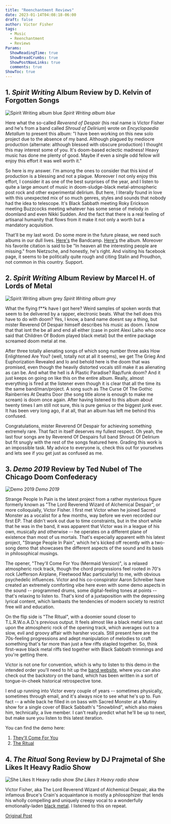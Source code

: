 ```yaml
---
title: "Reenchantment Reviews"
date: 2023-01-14T04:08:18-06:00
draft: false
author: Victor Fisher
tags:
  - Music
  - Reenchantment
  - Reviews
Params:
  ShowReadingTime: true
  ShowBreadCrumbs: true
  ShowPostNavLinks: true
  comments: true
ShowToc: true
---
```


## 1. *Spirit Writing* Album Review by D. Kelvin of Forgotten Songs

![Spirit Writing album blue](../../spirit-writing-album-blue.jpg "Spirit Writing album blue")
*Spirit Writing album blue*

Here what the so-called *Reverend of Despair* (his real name is Victor Fisher and he's from a band called *Shroud of Delirium*) wrote on *Encyclopaedia Metallum* to present this album: "I have been working on this new solo project due to the absence of my band. Although plagued by mediocre production (alternate: although blessed with obscure production) I thought this may interest some of you. It's doom-based eclectic madness! Heavy music has done me plenty of good. Maybe if even a single odd fellow will enjoy this effort it was well worth it."

So here is my answer. I'm among the ones to consider that this kind of production is a blessing and not a plague. Moreover I not only enjoy this effort, I consider it as one of the best surprises of the year, and I listen to quite a large amount of music in doom-sludge-black metal-atmospheric post rock and other experimental delirium. But here, I literally found in love with this unexpected mix of so much genres, styles and sounds that nobody had the idea to telescope. It's Black Sabbath meeting Roky Erickson meeting Buzzcocks meeting whatever has some sense of melody in doomland and even Nikki Sudden. And the fact that there is a real feeling of artisanal humanity that flows from it make it not only a worth but a mandatory acquisition.

That'll be my last word. Do some more in the future please, we need such albums in our dull lives. [Here's](http://reenchantment.bandcamp.com/) the Bandcamp. [Here's](https://reenchantment.bandcamp.com/album/spirit-writing) the album. Moreover his favorite citation is said to be "In heaven all the interesting people are missing." from Nietzsche, and honestly, he's right. And visiting his facebook page, it seems to be politically quite rough and citing Stalin and Proudhon, not common in this country. Support.

## 2. *Spirit Writing* Album Review by Marcel H. of Lords of Metal

![Spirit Writing album grey](../../spirit-writing-album-grey.jpg "Spirit Writing album grey")
*Spirit Writing album grey*

What the flying f**k have I got here? Weird samples of spoken words that seem to be delivered by a rapper, electronic beats. What the hell does this have to do with doom? Yes, I know, a band name doesnt say a thing, but mister Reverend Of Despair himself describes his music as doom. I know that that isnt the be all and end all either (case in point Alexi Laiho who once said that Children Of Bodom played black metal) but the entire package screamed doom metal at me.

After three totally alienating songs of which song number three asks How Enlightened Are You? (well, totally not at all it seems), we get The Grieg And Euphorization Revealed and lo and behold here is the doom that was promised, even though the heavily distorted vocals still make it as alienating as can be. And what the hell is A Plastic Paradise? Rap/funk doom? And it just keeps on going on like this on the entire album. Really, almost everything is fired at the listener even though it is clear that all the time its the same band/man/project. A song such as The Curse Of The Gothic Rainberries At Deaths Door (the song title alone is enough to make me scream) is doom once again. After having listened to this album about twenty times I am still not sure, this is pure genius or the biggest junk ever. It has been very long ago, if at all, that an album has left me behind this confused. 

Congratulations, mister Reverend Of Despair for achieving something extremely rare. That fact in itself deserves my fullest respect. Oh yeah, the last four songs are by Reverend Of Despairs full band Shroud Of Delirium but fit snugly with the rest of the songs featured here. Grading this work is an impossible task. My advice to everyone is, check this out for yourselves and lets see if you get just as confused as me.

## 3. *Demo 2019* Review by Ted Nubel of The Chicago Doom Confederacy

![Demo 2019](../../demo-2019.png "Demo 2019")
*Demo 2019*

Strange People In Pain is the latest project from a rather mysterious figure formerly known as "The Lord Reverend Wizard of Alchemical Despair", or more colloquially, Victor Fisher. I first met Victor when he joined Sacred Monster as a vocalist for a few months, way before we even recorded our first EP. That didn't work out due to time constraints, but in the short while that he was in the band, it was apparent that Victor was in a league of his own, musically and otherwise -- he operates on a different plane of existence than most of us mortals. That's especially apparent with his latest project, "Strange People In Pain", which he's kicked off recently with a two-song demo that showcases the different aspects of the sound and its basis in philosophical musings.

The opener, "They'll Come For You (Mermaid Version)", is a relaxed atmospheric rock track, though the chord progressions feel rooted in 70's rock (Jefferson Airplane, Fleetwood Mac particularly) to me, with obvious psychedelic influences. Victor and his co-conspirator Aaron Schreiber have created an extremely comforting vibe here even with some demo aspects in the sound -- programmed drums, some digital-feeling tones at points -- that's relaxing to listen to. That's kind of a juxtaposition with the depressing lyrical content, which lambasts the tendencies of modern society to restrict free will and education.

On the flip side is "The Ritual", with a doomier sound closer to T.L.R.W.o.A.D.'s previous output. It feels almost like a black metal lens cast upon the atmospheric rock of the opening track, which averages out to a slow, evil and groovy affair with harsher vocals. Still present here are the 70s-feeling progressions and adept manipulation of melodies to craft something that's far more than just a few riffs stapled together. So, think first-wave black metal riffs tied together with Black Sabbath trimmings and you're getting there.

Victor is not one for convention, which is why to listen to this demo in the intended order you'll need to hit up the [band website](http://reenchantment.band), where you can also check out the backstory on the band, which has been written in a sort of tongue-in-cheek historical retrospective tone.

I end up running into Victor every couple of years -- sometimes physically, sometimes through email, and it's always nice to see what he's up to. Fun fact -- a while back he filled in on bass with Sacred Monster at a Mutiny show for a single cover of Black Sabbath's "Snowblind", which also makes him, technically, a live member. I can't really predict what he'll be up to next, but make sure you listen to this latest iteration.

You can find the demo here:
  1. [They'll Come For You](https://songs.reenchantment.band/theyll-come-for-you/)
  2. [The Ritual](https://songs.reenchantment.band/the-ritual/)

## 4. *The Ritual* Song Review by DJ Prajmetal of She Likes It Heavy Radio Show

![She Likes It Heavy radio show](../../she-likes-it-heavy-radio.jpg "She Likes It Heavy radio show")
*She Likes It Heavy radio show*

Victor Fisher, aka The Lord Reverend Wizard of Alchemical Despair, aka the infamous Bruce's Crain's acquaintance is mostly a philosophizer that lends his wholly compelling and uniquely creepy vocal to a wonderfully emotionally-laden [black metal](https://articles.victorslibrary.com/the-ritual/). I listened to this on repeat.

[Original Post](http://reject.libsyn.com/she-likes-it-heavy_show-328_110519)